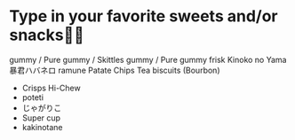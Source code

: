# Type in your favorite sweets and/or snacks🍬🍭
gummy / Pure gummy / Skittles
gummy / Pure gummy
frisk
Kinoko no Yama
暴君ハバネロ
ramune
Patate Chips
Tea biscuits (Bourbon)
- Crisps
Hi-Chew
- poteti
- じゃがりこ
- Super cup
- kakinotane
